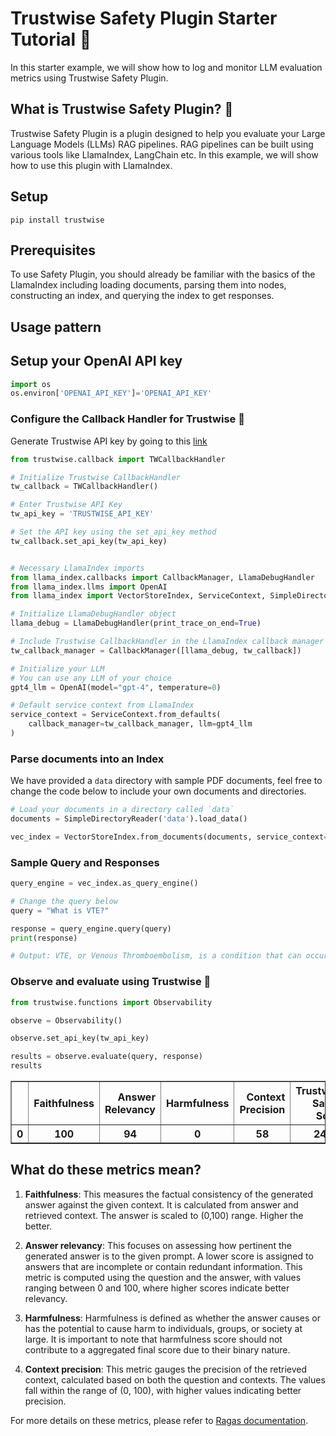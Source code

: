 # Trustwise Safety Plugin Starter Tutorial 🦉
In this starter example, we will show how to log and monitor LLM evaluation metrics using Trustwise Safety Plugin.

## What is Trustwise Safety Plugin? 🦉

Trustwise Safety Plugin is a plugin designed to help you evaluate your Large Language Models (LLMs) RAG pipelines. RAG pipelines can be built using various tools like LlamaIndex, LangChain etc. In this example, we will show how to use this plugin with LlamaIndex.

## Setup
```
pip install trustwise
```

## Prerequisites
To use Safety Plugin, you should already be familiar with the basics of the LlamaIndex including loading documents, parsing them into nodes, constructing an index, and querying the index to get responses.

## Usage pattern

## Setup your OpenAI API key

```python
import os
os.environ['OPENAI_API_KEY']='OPENAI_API_KEY'
```

### Configure the Callback Handler for Trustwise 🦉

Generate Trustwise API key by going to this [link](http://api.trustwise.ai:8080/github-login)

```python
from trustwise.callback import TWCallbackHandler

# Initialize Trustwise CallbackHandler
tw_callback = TWCallbackHandler()

# Enter Trustwise API Key
tw_api_key = 'TRUSTWISE_API_KEY'

# Set the API key using the set_api_key method
tw_callback.set_api_key(tw_api_key)
```

```python

# Necessary LlamaIndex imports
from llama_index.callbacks import CallbackManager, LlamaDebugHandler
from llama_index.llms import OpenAI
from llama_index import VectorStoreIndex, ServiceContext, SimpleDirectoryReader

# Initialize LlamaDebugHandler object
llama_debug = LlamaDebugHandler(print_trace_on_end=True)

# Include Trustwise CallbackHandler in the LlamaIndex callback manager
tw_callback_manager = CallbackManager([llama_debug, tw_callback])

# Initialize your LLM
# You can use any LLM of your choice
gpt4_llm = OpenAI(model="gpt-4", temperature=0)

# Default service context from LlamaIndex
service_context = ServiceContext.from_defaults(
    callback_manager=tw_callback_manager, llm=gpt4_llm
)
```

### Parse documents into an Index
We have provided a `data` directory with sample PDF documents, feel free to change the code below to include your own documents and directories.
```python
# Load your documents in a directory called `data`
documents = SimpleDirectoryReader('data').load_data() 

vec_index = VectorStoreIndex.from_documents(documents, service_context=service_context)
```

### Sample Query and Responses
```python
query_engine = vec_index.as_query_engine()

# Change the query below
query = "What is VTE?"

response = query_engine.query(query)
print(response)

# Output: VTE, or Venous Thromboembolism, is a condition that can occur in individuals ...
```

### Observe and evaluate using Trustwise 🦉
```python
from trustwise.functions import Observability

observe = Observability()

observe.set_api_key(tw_api_key)

results = observe.evaluate(query, response)
results
```
<div>
<style scoped>
    .dataframe tbody tr th:only-of-type {
        vertical-align: middle;
    }

    .dataframe tbody tr th {
        vertical-align: top;
    }

    .dataframe thead th {
        text-align: right;
    }
</style>
<table border="1" class="dataframe">
  <thead>
    <tr style="text-align: right;">
      <th></th>
      <th>Faithfulness</th>
      <th>Answer Relevancy</th>
      <th>Harmfulness</th>
      <th>Context Precision</th>
      <th>Trustwise Safety Score </th>
    </tr>
  </thead>
  <tbody>
    <tr>
      <th>0</th>
      <th>100</th>
      <th>94</th>
      <th>0</th>
      <th>58</th>
      <th>24</th>
    </tr>
  </tbody>
</table>
</div>

## What do these metrics mean?

1. **Faithfulness**: This measures the factual consistency of the generated answer against the given context. It is calculated from answer and retrieved context. The answer is scaled to (0,100) range. Higher the better.

2. **Answer relevancy**: This focuses on assessing how pertinent the generated answer is to the given prompt. A lower score is assigned to answers that are incomplete or contain redundant information. This metric is computed using the question and the answer, with values ranging between 0 and 100, where higher scores indicate better relevancy.

3. **Harmfulness**: Harmfulness is defined as whether the answer causes or has the potential to cause harm to individuals, groups, or society at large. It is important to note that harmfulness score should not contribute to a aggregated final score due to their binary nature.

4. **Context precision**: This metric gauges the precision of the retrieved context, calculated based on both the question and contexts. The values fall within the range of (0, 100), with higher values indicating better precision.

For more details on these metrics, please refer to [Ragas documentation](https://docs.ragas.io/en/latest/concepts/metrics/index.html).

